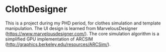 # ClothDesigner

This is a project during my PHD period, for clothes simulation and template manipulation. The UI design is learned from MarvelousDesigner (https://www.marvelousdesigner.com/). The core simulation algorithm is a simplified GPU implementation of ARCSIM (http://graphics.berkeley.edu/resources/ARCSim/). 

